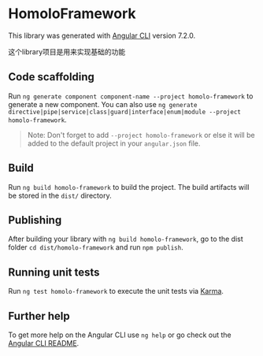 # HomoloFramework

This library was generated with [Angular CLI](https://github.com/angular/angular-cli) version 7.2.0.

这个library项目是用来实现基础的功能

## Code scaffolding

Run `ng generate component component-name --project homolo-framework` to generate a new component. You can also use `ng generate directive|pipe|service|class|guard|interface|enum|module --project homolo-framework`.
> Note: Don't forget to add `--project homolo-framework` or else it will be added to the default project in your `angular.json` file. 

## Build

Run `ng build homolo-framework` to build the project. The build artifacts will be stored in the `dist/` directory.

## Publishing

After building your library with `ng build homolo-framework`, go to the dist folder `cd dist/homolo-framework` and run `npm publish`.

## Running unit tests

Run `ng test homolo-framework` to execute the unit tests via [Karma](https://karma-runner.github.io).

## Further help

To get more help on the Angular CLI use `ng help` or go check out the [Angular CLI README](https://github.com/angular/angular-cli/blob/master/README.md).

